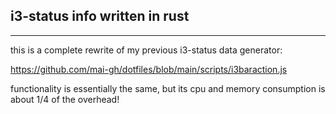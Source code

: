 ## i3-status info written in rust

---


this is a complete rewrite of my previous i3-status data generator:

https://github.com/mai-gh/dotfiles/blob/main/scripts/i3baraction.js

functionality is essentially the same, but its cpu and memory consumption is about 1/4 of the overhead!
